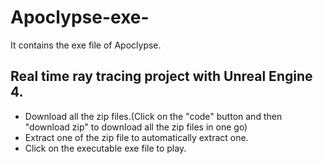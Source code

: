 # Apoclypse-exe-
It contains the exe file of Apoclypse.

## Real time ray tracing project with Unreal Engine 4.

- Download all the zip files.(Click on the "code" button and then "download zip" to download all the zip files in one go)
- Extract one of the zip file to automatically extract one.
- Click on the executable exe file to play.
